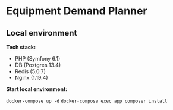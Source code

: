 # Equipment Demand Planner

## Local environment

**Tech stack:**
 - PHP (Symfony 6.1)
 - DB (Postgres 13.4)
 - Redis (5.0.7)
 - Nginx (1.19.4)

**Start local environment:**

```docker-compose up -d```
```docker-compose exec app composer install```
